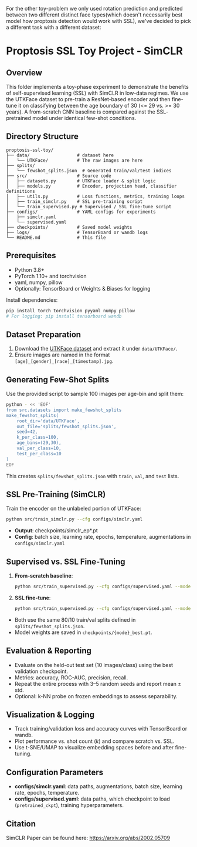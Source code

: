 For the other toy-problem we only used rotation prediction and predicted between two different distinct face types(which doesn't necessarily best model how proptosis detection would work with SSL), we've decided to pick a different task with a different dataset:

# Proptosis SSL Toy Project - SimCLR

## Overview

This folder implements a toy-phase experiment to demonstrate the benefits of self-supervised learning (SSL) with SimCLR in low-data regimes. We use the UTKFace dataset to pre-train a ResNet-based encoder and then fine-tune it on classifying between the age boundary of 30 (<= 29 vs. >= 30 years). A from-scratch CNN baseline is compared against the SSL‐pretrained model under identical few-shot conditions.

## Directory Structure

```
proptosis-ssl-toy/
├── data/                  # dataset here
│   └── UTKFace/           # The raw images are here
├── splits/
│   └── fewshot_splits.json  # Generated train/val/test indices
├── src/                   # Source code
│   ├── datasets.py        # UTKFace loader & split logic
│   ├── models.py          # Encoder, projection head, classifier definitions
│   ├── utils.py           # Loss functions, metrics, training loops
│   ├── train_simclr.py    # SSL pre-training script
│   └── train_supervised.py # Supervised / SSL fine-tune script
├── configs/               # YAML configs for experiments
│   ├── simclr.yaml
│   └── supervised.yaml
├── checkpoints/           # Saved model weights
├── logs/                  # TensorBoard or wandb logs
└── README.md              # This file
```

## Prerequisites

* Python 3.8+
* PyTorch 1.10+ and torchvision
* yaml, numpy, pillow
* Optionally: TensorBoard or Weights & Biases for logging

Install dependencies:

```bash
pip install torch torchvision pyyaml numpy pillow
# For logging: pip install tensorboard wandb
```

## Dataset Preparation

1. Download the [UTKFace dataset](https://susanqq.github.io/UTKFace/) and extract it under `data/UTKFace/`.
2. Ensure images are named in the format `[age]_[gender]_[race]_[timestamp].jpg`.

## Generating Few-Shot Splits

Use the provided script to sample 100 images per age-bin and split them:

```bash
python - << 'EOF'
from src.datasets import make_fewshot_splits
make_fewshot_splits(
    root_dir='data/UTKFace',
    out_file='splits/fewshot_splits.json',
    seed=42,
    k_per_class=100,
    age_bins=(29,30),
    val_per_class=10,
    test_per_class=10
)
EOF
```

This creates `splits/fewshot_splits.json` with `train`, `val`, and `test` lists.

## SSL Pre-Training (SimCLR)

Train the encoder on the unlabeled portion of UTKFace:

```bash
python src/train_simclr.py --cfg configs/simclr.yaml
```

* **Output**: checkpoints/simclr\_ep\*.pt
* **Config**: batch size, learning rate, epochs, temperature, augmentations in `configs/simclr.yaml`

## Supervised vs. SSL Fine-Tuning

1. **From-scratch baseline**:

   ```bash
   python src/train_supervised.py --cfg configs/supervised.yaml --mode scratch
   ```
2. **SSL fine-tune**:

   ```bash
   python src/train_supervised.py --cfg configs/supervised.yaml --mode ssl_ft
   ```

* Both use the same 80/10 train/val splits defined in `splits/fewshot_splits.json`.
* Model weights are saved in `checkpoints/{mode}_best.pt`.

## Evaluation & Reporting

* Evaluate on the held-out test set (10 images/class) using the best validation checkpoint.
* Metrics: accuracy, ROC-AUC, precision, recall.
* Repeat the entire process with 3–5 random seeds and report mean ± std.
* Optional: k-NN probe on frozen embeddings to assess separability.

## Visualization & Logging

* Track training/validation loss and accuracy curves with TensorBoard or wandb.
* Plot performance vs. shot count (*k*) and compare scratch vs. SSL.
* Use t-SNE/UMAP to visualize embedding spaces before and after fine-tuning.

## Configuration Parameters

* **configs/simclr.yaml**: data paths, augmentations, batch size, learning rate, epochs, temperature.
* **configs/supervised.yaml**: data paths, which checkpoint to load (`pretrained_ckpt`), training hyperparameters.

## Citation

SimCLR Paper can be found here: https://arxiv.org/abs/2002.05709
